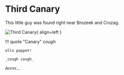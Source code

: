 # Third Canary

This little guy was found right near Brozeek and Crozag.

![Third Canary](/img/underground/canary3.png){ align=left }

!!! quote "Canary"
	_cough_

	ello poppet!

	_cough cough_

Arrrrr...